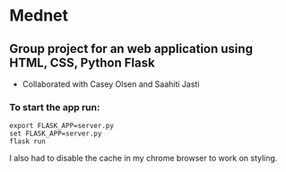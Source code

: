 # Mednet
## Group project for an web application using HTML, CSS, Python Flask
- Collaborated with Casey Olsen and Saahiti Jasti
### To start the app run:

```
export FLASK_APP=server.py
set FLASK_APP=server.py
flask run
```

I also had to disable the cache in my chrome browser to work on styling.
